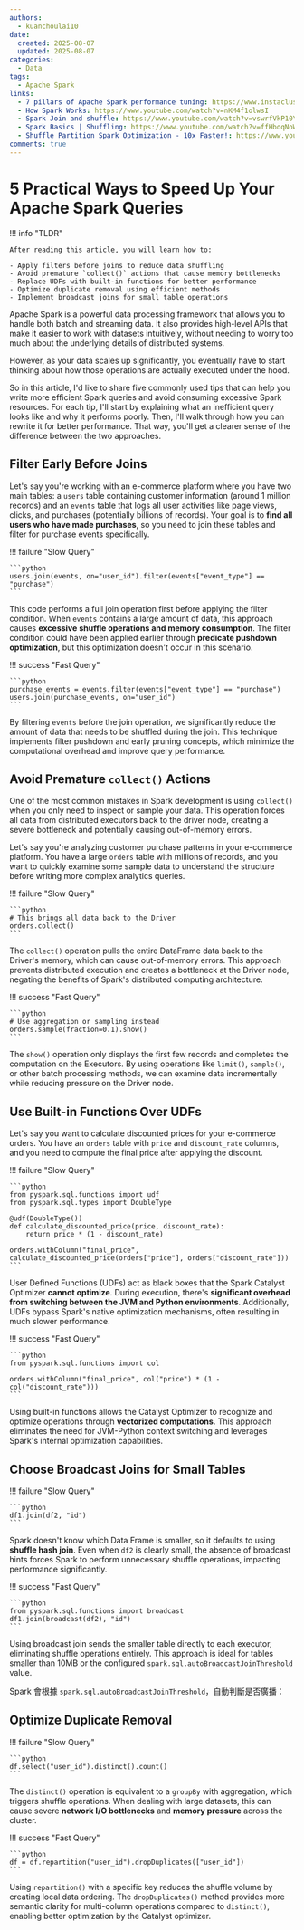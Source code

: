 ```yaml
---
authors:
  - kuanchoulai10
date:
  created: 2025-08-07
  updated: 2025-08-07
categories:
  - Data
tags:
  - Apache Spark
links:
  - 7 pillars of Apache Spark performance tuning: https://www.instaclustr.com/education/apache-spark/7-pillars-of-apache-spark-performance-tuning/
  - How Spark Works: https://www.youtube.com/watch?v=nKM4f1olwsI
  - Spark Join and shuffle: https://www.youtube.com/watch?v=vswrfVkP10Y
  - Spark Basics | Shuffling: https://www.youtube.com/watch?v=ffHboqNoW_A
  - Shuffle Partition Spark Optimization - 10x Faster!: https://www.youtube.com/watch?v=q1LtBU_ca20
comments: true
---
```


# 5 Practical Ways to Speed Up Your Apache Spark Queries


!!! info "TLDR"

    After reading this article, you will learn how to:

    - Apply filters before joins to reduce data shuffling
    - Avoid premature `collect()` actions that cause memory bottlenecks
    - Replace UDFs with built-in functions for better performance
    - Optimize duplicate removal using efficient methods
    - Implement broadcast joins for small table operations


<!-- more -->

Apache Spark is a powerful data processing framework that allows you to handle both batch and streaming data. It also provides high-level APIs that make it easier to work with datasets intuitively, without needing to worry too much about the underlying details of distributed systems.

However, as your data scales up significantly, you eventually have to start thinking about how those operations are actually executed under the hood.

So in this article, I'd like to share five commonly used tips that can help you write more efficient Spark queries and avoid consuming excessive Spark resources. For each tip, I'll start by explaining what an inefficient query looks like and why it performs poorly. Then, I'll walk through how you can rewrite it for better performance. That way, you'll get a clearer sense of the difference between the two approaches.


## Filter Early Before Joins

Let's say you're working with an e-commerce platform where you have two main tables: a `users` table containing customer information (around 1 million records) and an `events` table that logs all user activities like page views, clicks, and purchases (potentially billions of records). Your goal is to **find all users who have made purchases**, so you need to join these tables and filter for purchase events specifically.

!!! failure "Slow Query"

    ```python
    users.join(events, on="user_id").filter(events["event_type"] == "purchase")
    ```

This code performs a full join operation first before applying the filter condition. When `events` contains a large amount of data, this approach causes **excessive shuffle operations and memory consumption**. The filter condition could have been applied earlier through **predicate pushdown optimization**, but this optimization doesn't occur in this scenario.

!!! success "Fast Query"

    ```python
    purchase_events = events.filter(events["event_type"] == "purchase")
    users.join(purchase_events, on="user_id")
    ```

By filtering `events` before the join operation, we significantly reduce the amount of data that needs to be shuffled during the join. This technique implements filter pushdown and early pruning concepts, which minimize the computational overhead and improve query performance.


## Avoid Premature `collect()` Actions

One of the most common mistakes in Spark development is using `collect()` when you only need to inspect or sample your data. This operation forces all data from distributed executors back to the driver node, creating a severe bottleneck and potentially causing out-of-memory errors.

Let's say you're analyzing customer purchase patterns in your e-commerce platform. You have a large `orders` table with millions of records, and you want to quickly examine some sample data to understand the structure before writing more complex analytics queries.

!!! failure "Slow Query"

    ```python
    # This brings all data back to the Driver
    orders.collect()
    ```

The `collect()` operation pulls the entire DataFrame data back to the Driver's memory, which can cause out-of-memory errors. This approach prevents distributed execution and creates a bottleneck at the Driver node, negating the benefits of Spark's distributed computing architecture.

!!! success "Fast Query"

    ```python
    # Use aggregation or sampling instead
    orders.sample(fraction=0.1).show()
    ```

The `show()` operation only displays the first few records and completes the computation on the Executors. By using operations like `limit()`, `sample()`, or other batch processing methods, we can examine data incrementally while reducing pressure on the Driver node.


## Use Built-in Functions Over UDFs

Let's say you want to calculate discounted prices for your e-commerce orders. You have an `orders` table with `price` and `discount_rate` columns, and you need to compute the final price after applying the discount.

!!! failure "Slow Query"

    ```python
    from pyspark.sql.functions import udf
    from pyspark.sql.types import DoubleType

    @udf(DoubleType())
    def calculate_discounted_price(price, discount_rate):
        return price * (1 - discount_rate)

    orders.withColumn("final_price", calculate_discounted_price(orders["price"], orders["discount_rate"]))
    ```

User Defined Functions (UDFs) act as black boxes that the Spark Catalyst Optimizer **cannot optimize**. During execution, there's **significant overhead from switching between the JVM and Python environments**. Additionally, UDFs bypass Spark's native optimization mechanisms, often resulting in much slower performance.

!!! success "Fast Query"

    ```python
    from pyspark.sql.functions import col

    orders.withColumn("final_price", col("price") * (1 - col("discount_rate")))
    ```

Using built-in functions allows the Catalyst Optimizer to recognize and optimize operations through **vectorized computations**. This approach eliminates the need for JVM-Python context switching and leverages Spark's internal optimization capabilities.



## Choose Broadcast Joins for Small Tables

!!! failure "Slow Query"

    ```python
    df1.join(df2, "id")
    ```

Spark doesn't know which Data Frame is smaller, so it defaults to using **shuffle hash join**. Even when `df2` is clearly small, the absence of broadcast hints forces Spark to perform unnecessary shuffle operations, impacting performance significantly.

!!! success "Fast Query"

    ```python
    from pyspark.sql.functions import broadcast
    df1.join(broadcast(df2), "id")
    ```

Using broadcast join sends the smaller table directly to each executor, eliminating shuffle operations entirely. This approach is ideal for tables smaller than 10MB or the configured `spark.sql.autoBroadcastJoinThreshold` value.

Spark 會根據 `spark.sql.autoBroadcastJoinThreshold`，自動判斷是否廣播：

## Optimize Duplicate Removal

<!-- TODO -->

!!! failure "Slow Query"

    ```python
    df.select("user_id").distinct().count()
    ```

The `distinct()` operation is equivalent to a `groupBy` with aggregation, which triggers shuffle operations. When dealing with large datasets, this can cause severe **network I/O bottlenecks** and **memory pressure** across the cluster.

!!! success "Fast Query"

    ```python
    df = df.repartition("user_id").dropDuplicates(["user_id"])
    ```

Using `repartition()` with a specific key reduces the shuffle volume by creating local data ordering. The `dropDuplicates()` method provides more semantic clarity for multi-column operations compared to `distinct()`, enabling better optimization by the Catalyst optimizer.


<!-- ## Summary: Spark Query Acceleration Principles

| Category | Performance Issue | Fast Approach Principle |
| -------- | ------------ | ------------------------------ |
| filter   | Applied after join    | Apply filter early to reduce join data volume         |
| collect  | Returns all data to driver | Use show/sample/limit for batch processing         |
| UDF      | Cannot be optimized        | Use built-in functions                          |
| distinct | Causes shuffle operations   | Use dropDuplicates with repartition |
| join     | Default shuffle join | Use broadcast join when appropriate               |
from pyspark.sql.functions import broadcast
df1.join(broadcast(df2), "id")
``` -->